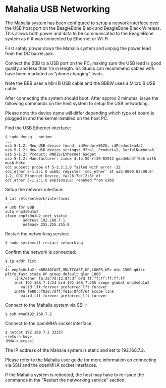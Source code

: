 # Mahalia USB Networking

The Mahalia system has been configured to setup a network interface over the 
USB host port on the BeagleBone Black and BeagleBone Black Wireless. This 
allows both power and data to be communicated to the BeagleBone system as if it 
was connected by Ethernet or Wi-Fi.

First safely power down the Mahalia system and unplug the power lead from the 
DC barrel jack.

Connect the BBB to a USB port on the PC, making sure the USB lead is good 
quality and less than 1m in length. 64 Studio can recommend cables with have 
been marketed as "phone charging" leads.

Note the BBB uses a Mini B USB cable and the BBBW uses a Micro B USB cable.

After connecting the system should boot. After approx 2 minutes, issue the 
following commands on the host system to setup the USB networking.

Please note the device name will differ depending which type of board is 
plugged in and the kernel installed on the host PC.

Find the USB Ethernet interface:
```
$ sudo dmesg --notime
...
usb 5-1.2: New USB device found, idVendor=0525, idProduct=a4a2
usb 5-1.2: New USB device strings: Mfr=1, Product=2, SerialNumber=0
usb 5-1.2: Product: RNDIS/Ethernet Gadget
usb 5-1.2: Manufacturer: Linux 4.14.50-rt30-02012-gaadebddff8a6 with musb-hdrc
cdc_subset: probe of 5-1.2:1.0 failed with error -22
cdc_ether 5-1.2:1.0 usb0: register 'cdc_ether' at usb-0000:03:00.0-1.2, CDC Ethernet Device, fa:28:7d:12:8f:df
cdc_ether 5-1.2:1.0 enp3s0u1u2: renamed from usb0
```


Setup the network interface:
```
$ cat /etc/metwork/interfaces
...
# usb for BBB
auto enp3s0u1u2
iface enp3s0u1u2 inet static
        address 192.168.7.1
        netmask 255.255.255.0
```

Restart the networking service:
```
$ sudo systemctl restart networking
```

Confirm the network is connected:
```
$ ip addr list
...
4: enp3s0u1u2: <BROADCAST,MULTICAST,UP,LOWER_UP> mtu 1500 qdisc pfifo_fast state UP group default qlen 1000
    link/ether fa:28:7d:12:8f:df brd ff:ff:ff:ff:ff:ff
    inet 192.168.7.1/24 brd 192.168.7.255 scope global enp3s0u1u2
       valid_lft forever preferred_lft forever
    inet6 fe80::f828:7dff:fe12:8fdf/64 scope link 
       valid_lft forever preferred_lft forever
```

Connect to the Mahalia system via SSH:
```
$ ssh mha@192.168.7.2
```

Connect to the openMHA socket interface:
```
$ netcat 192.168.7.2 33337
<return key>
(MHA:success)
```

The IP address of the Mahalia system is static and set to 192.168.7.2.

Please refer to the Mahalia user guide for more information on connecting via 
SSH and the openMHA socket interfaces.

If the Mahalia system is rebooted, the host may have to re-issue the commands 
in the "Restart the networking service" section.
